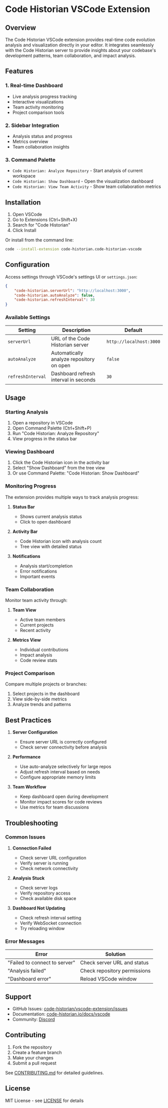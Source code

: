# Code Historian VSCode Extension

## Overview

The Code Historian VSCode extension provides real-time code evolution analysis and visualization directly in your editor. It integrates seamlessly with the Code Historian server to provide insights about your codebase's development patterns, team collaboration, and impact analysis.

## Features

### 1. Real-time Dashboard
- Live analysis progress tracking
- Interactive visualizations
- Team activity monitoring
- Project comparison tools

### 2. Sidebar Integration
- Analysis status and progress
- Metrics overview
- Team collaboration insights

### 3. Command Palette
- `Code Historian: Analyze Repository` - Start analysis of current workspace
- `Code Historian: Show Dashboard` - Open the visualization dashboard
- `Code Historian: View Team Activity` - Show team collaboration metrics

## Installation

1. Open VSCode
2. Go to Extensions (Ctrl+Shift+X)
3. Search for "Code Historian"
4. Click Install

Or install from the command line:
```bash
code --install-extension code-historian.code-historian-vscode
```

## Configuration

Access settings through VSCode's settings UI or `settings.json`:

```json
{
    "code-historian.serverUrl": "http://localhost:3000",
    "code-historian.autoAnalyze": false,
    "code-historian.refreshInterval": 30
}
```

### Available Settings

| Setting | Description | Default |
|---------|-------------|---------|
| `serverUrl` | URL of the Code Historian server | `http://localhost:3000` |
| `autoAnalyze` | Automatically analyze repository on open | `false` |
| `refreshInterval` | Dashboard refresh interval in seconds | `30` |

## Usage

### Starting Analysis

1. Open a repository in VSCode
2. Open Command Palette (Ctrl+Shift+P)
3. Run "Code Historian: Analyze Repository"
4. View progress in the status bar

### Viewing Dashboard

1. Click the Code Historian icon in the activity bar
2. Select "Show Dashboard" from the tree view
3. Or use Command Palette: "Code Historian: Show Dashboard"

### Monitoring Progress

The extension provides multiple ways to track analysis progress:

1. **Status Bar**
   - Shows current analysis status
   - Click to open dashboard

2. **Activity Bar**
   - Code Historian icon with analysis count
   - Tree view with detailed status

3. **Notifications**
   - Analysis start/completion
   - Error notifications
   - Important events

### Team Collaboration

Monitor team activity through:

1. **Team View**
   - Active team members
   - Current projects
   - Recent activity

2. **Metrics View**
   - Individual contributions
   - Impact analysis
   - Code review stats

### Project Comparison

Compare multiple projects or branches:

1. Select projects in the dashboard
2. View side-by-side metrics
3. Analyze trends and patterns

## Best Practices

1. **Server Configuration**
   - Ensure server URL is correctly configured
   - Check server connectivity before analysis

2. **Performance**
   - Use auto-analyze selectively for large repos
   - Adjust refresh interval based on needs
   - Configure appropriate memory limits

3. **Team Workflow**
   - Keep dashboard open during development
   - Monitor impact scores for code reviews
   - Use metrics for team discussions

## Troubleshooting

### Common Issues

1. **Connection Failed**
   - Check server URL configuration
   - Verify server is running
   - Check network connectivity

2. **Analysis Stuck**
   - Check server logs
   - Verify repository access
   - Check available disk space

3. **Dashboard Not Updating**
   - Check refresh interval setting
   - Verify WebSocket connection
   - Try reloading window

### Error Messages

| Error | Solution |
|-------|----------|
| "Failed to connect to server" | Check server URL and status |
| "Analysis failed" | Check repository permissions |
| "Dashboard error" | Reload VSCode window |

## Support

- GitHub Issues: [code-historian/vscode-extension/issues](https://github.com/code-historian/vscode-extension/issues)
- Documentation: [code-historian.io/docs/vscode](https://code-historian.io/docs/vscode)
- Community: [Discord](https://discord.gg/code-historian)

## Contributing

1. Fork the repository
2. Create a feature branch
3. Make your changes
4. Submit a pull request

See [CONTRIBUTING.md](../CONTRIBUTING.md) for detailed guidelines.

## License

MIT License - see [LICENSE](../LICENSE) for details 